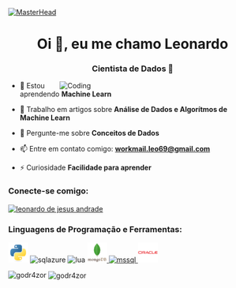 [![MasterHead](https://static.vecteezy.com/system/resources/previews/029/178/822/original/data-science-banner-web-icon-illustration-concept-with-icon-of-analysis-structure-algorithm-process-programming-solving-knowledge-vector.jpg)](https://godr4zor.io)
<h1 align="center">Oi 👋, eu me chamo Leonardo</h1>
<h3 align="center">Cientista de Dados 🎲</h3>
<img align="right" alt="Coding" width="400" src="https://cdn.dribbble.com/users/330915/screenshots/3587000/media/343cb53c87e313181d99248d3071bc77.gif">

- 🌱 Estou aprendendo **Machine Learn**

- 📝 Trabalho em artigos sobre **Análise de Dados e Algorítmos de Machine Learn**

- 💬 Pergunte-me sobre **Conceitos de Dados**

- 📫 Entre em contato comigo: **workmail.leo69@gmail.com**

- ⚡ Curiosidade **Facilidade para aprender**

<h3 align="left">Conecte-se comigo:</h3>
<p align="left">
<a href="https://www.linkedin.com/in/leonardo-de-jesus-andrade-b82aa3249/" target="blank"><img align="center" src="https://raw.githubusercontent.com/rahuldkjain/github-profile-readme-generator/master/src/images/icons/Social/linked-in-alt.svg" alt="leonardo de jesus andrade" height="30" width="40" /></a>
</p>

<h3 align="left">Linguagens de Programação e Ferramentas:</h3>
<p align="left"> <img src="https://raw.githubusercontent.com/devicons/devicon/master/icons/python/python-original.svg" alt="python" width="40" height="40"/> </a> 
<img src="https://cdn.jsdelivr.net/gh/devicons/devicon@latest/icons/azuresqldatabase/azuresqldatabase-original.svg" alt="sqlazure" width="40 height="40" /> </a>
<img src="https://cdn.jsdelivr.net/gh/devicons/devicon@latest/icons/lua/lua-original.svg" alt="lua" width"40" height="40" />  </a>        
<a href="https://www.mongodb.com/" target="_blank" rel="noreferrer"> <img src="https://raw.githubusercontent.com/devicons/devicon/master/icons/mongodb/mongodb-original-wordmark.svg" alt="mongodb" width="40" height="40"/> </a> <a href="https://www.microsoft.com/en-us/sql-server" target="_blank" rel="noreferrer"> <img src="https://www.svgrepo.com/show/303229/microsoft-sql-server-logo.svg" alt="mssql" width="40" height="40"/> </a> <img                                                                                                            src="https://raw.githubusercontent.com/devicons/devicon/master/icons/oracle/oracle-original.svg" alt="oracle" width="40" height="40"/> </a>
  
<p><img align="left" src="https://github-readme-stats.vercel.app/api/top-langs?username=godr4zor&show_icons=true&locale=en&layout=compact" alt="godr4zor" /></p>

<p>&nbsp;<img align="center" src="https://github-readme-stats.vercel.app/api?username=godr4zor&show_icons=true&locale=en" alt="godr4zor" /></p>
